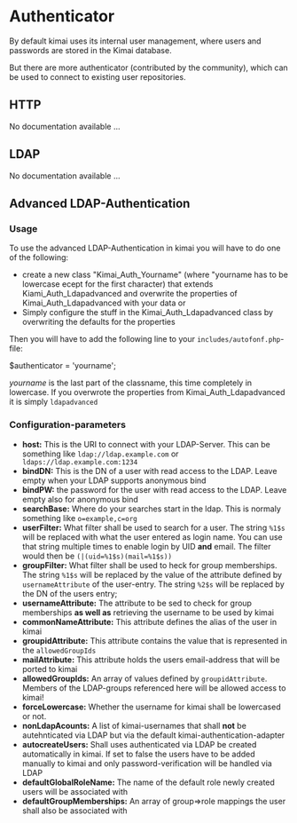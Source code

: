 # Authenticator

By default kimai uses its internal user management, where users and passwords are stored in the Kimai database.

But there are more authenticator (contributed by the community), which can be used to connect to existing user repositories.

## HTTP

No documentation available ...

## LDAP

No documentation available ...

## Advanced LDAP-Authentication

### Usage

To use the advanced LDAP-Authentication in kimai you will have to do one of the following:

* create a new class "Kimai_Auth_Yourname" (where "yourname has to be lowercase ecept for the first character) that extends Kiami_Auth_Ldapadvanced and overwrite the properties of Kimai_Auth_Ldapadvanced with your data or
* Simply configure the stuff in the Kimai_Auth_Ldapadvanced class by overwriting the defaults for the properties

Then you will have to add the following line to your ```includes/autofonf.php```-file:

   $authenticator = 'yourname';

*yourname* is the last part of the classname, this time completely in lowercase. If you overwrote the properties from Kimai_Auth_Ldapadvanced it is simply ```ldapadvanced```

### Configuration-parameters

* **host:** This is the URI to connect with your LDAP-Server. This can be something like ```ldap://ldap.example.com``` or ``` ldaps://ldap.example.com:1234```
* **bindDN:** This is the DN of a user with read access to the LDAP. Leave empty when your LDAP supports anonymous bind
* **bindPW:** the password for the user with read access to the LDAP. Leave empty also for anonymous bind
* **searchBase:** Where do your searches start in the ldap. This is normaly something like ```o=example,c=org```
* **userFilter:** What filter shall be used to search for a user. The string ```%1$s``` will be replaced with what the user entered as login name. You can use that string multiple times to enable login by UID **and** email. The filter would then be ```(|(uid=%1$s)(mail=%1$s))```
* **groupFilter:** What filter shall be used to heck for group memberships. The string ```%1$s``` will be replaced by the value of the attribute defined by ```usernameAttribute``` of the user-entry. The string ```%2$s``` will be replaced by the DN of the users entry;
* **usernameAttribute:** The attribute to be sed to check for group memberships **as well as** retrieving the username to be used by kimai
* **commonNameAttribute:** This attribute defines the alias of the user in kimai
* **groupidAttribute:** This attribute contains the value that is represented in the ```allowedGroupIds```
* **mailAttribute:** This attribute holds the users email-address that will be ported to kimai
* **allowedGroupIds:** An array of values defined by ```groupidAttribute```. Members of the LDAP-groups referenced here will be allowed access to kimai!
* **forceLowercase:** Whether the username for kimai shall be lowercased or not.
* **nonLdapAcounts:** A list of kimai-usernames that shall **not** be autehnticated via LDAP but via the default kimai-authentication-adapter
* **autocreateUsers:** Shall uses authenticated via LDAP be created automatically in kimai. If set to false the users have to be added manually to kimai and only password-verification will be handled via LDAP
* **defaultGlobalRoleName:** The name of the default role newly created users will be associated with
* **defaultGroupMemberships:** An array of group=>role mappings the user shall also be associated with





